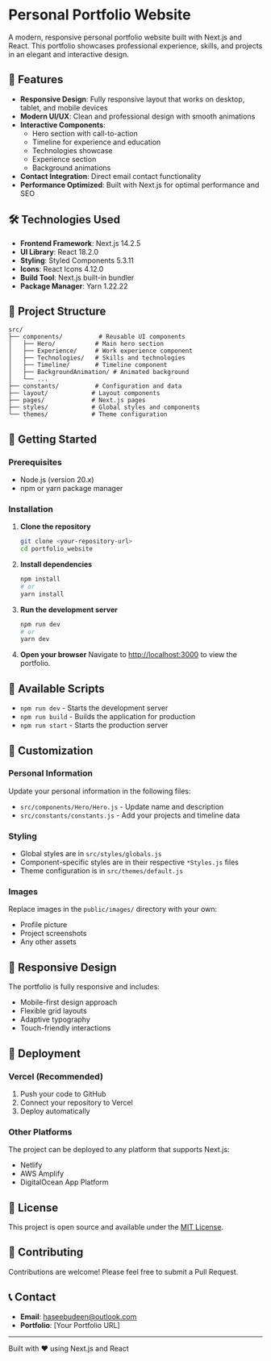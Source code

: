 # Personal Portfolio Website

A modern, responsive personal portfolio website built with Next.js and React. This portfolio showcases professional experience, skills, and projects in an elegant and interactive design.

## 🚀 Features

- **Responsive Design**: Fully responsive layout that works on desktop, tablet, and mobile devices
- **Modern UI/UX**: Clean and professional design with smooth animations
- **Interactive Components**: 
  - Hero section with call-to-action
  - Timeline for experience and education
  - Technologies showcase
  - Experience section
  - Background animations
- **Contact Integration**: Direct email contact functionality
- **Performance Optimized**: Built with Next.js for optimal performance and SEO

## 🛠️ Technologies Used

- **Frontend Framework**: Next.js 14.2.5
- **UI Library**: React 18.2.0
- **Styling**: Styled Components 5.3.11
- **Icons**: React Icons 4.12.0
- **Build Tool**: Next.js built-in bundler
- **Package Manager**: Yarn 1.22.22

## 📁 Project Structure

```
src/
├── components/          # Reusable UI components
│   ├── Hero/           # Main hero section
│   ├── Experience/     # Work experience component
│   ├── Technologies/   # Skills and technologies
│   ├── Timeline/       # Timeline component
│   ├── BackgroundAnimation/ # Animated background
│   └── ...
├── constants/          # Configuration and data
├── layout/            # Layout components
├── pages/             # Next.js pages
├── styles/            # Global styles and components
└── themes/            # Theme configuration
```

## 🚀 Getting Started

### Prerequisites

- Node.js (version 20.x)
- npm or yarn package manager

### Installation

1. **Clone the repository**
   ```bash
   git clone <your-repository-url>
   cd portfolio_website
   ```

2. **Install dependencies**
   ```bash
   npm install
   # or
   yarn install
   ```

3. **Run the development server**
   ```bash
   npm run dev
   # or
   yarn dev
   ```

4. **Open your browser**
   Navigate to [http://localhost:3000](http://localhost:3000) to view the portfolio.

## 📝 Available Scripts

- `npm run dev` - Starts the development server
- `npm run build` - Builds the application for production
- `npm run start` - Starts the production server

## 🎨 Customization

### Personal Information
Update your personal information in the following files:
- `src/components/Hero/Hero.js` - Update name and description
- `src/constants/constants.js` - Add your projects and timeline data

### Styling
- Global styles are in `src/styles/globals.js`
- Component-specific styles are in their respective `*Styles.js` files
- Theme configuration is in `src/themes/default.js`

### Images
Replace images in the `public/images/` directory with your own:
- Profile picture
- Project screenshots
- Any other assets

## 📱 Responsive Design

The portfolio is fully responsive and includes:
- Mobile-first design approach
- Flexible grid layouts
- Adaptive typography
- Touch-friendly interactions

## 🔧 Deployment

### Vercel (Recommended)
1. Push your code to GitHub
2. Connect your repository to Vercel
3. Deploy automatically

### Other Platforms
The project can be deployed to any platform that supports Next.js:
- Netlify
- AWS Amplify
- DigitalOcean App Platform

## 📄 License

This project is open source and available under the [MIT License](LICENSE).

## 🤝 Contributing

Contributions are welcome! Please feel free to submit a Pull Request.

## 📞 Contact

- **Email**: haseebudeen@outlook.com
- **Portfolio**: [Your Portfolio URL]

---

Built with ❤️ using Next.js and React

